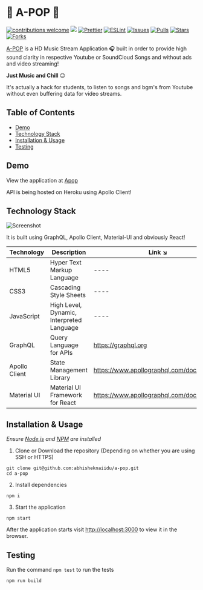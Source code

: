 # 🎵 A-POP 🎵

[![contributions welcome](https://img.shields.io/badge/contributions-welcome-brightgreen.svg?style=flat)](https://github.com/dwyl/esta/issues)
![](https://visitor-badge.glitch.me/badge?page_id=abhisheknaiidu.A-POP)
[![Prettier](https://badgen.net/github/checks/abhisheknaiidu/a-pop?label=Prettier)](https://github.com/abhisheknaiidu/a-pop/actions?workflow=Prettier)
[![ESLint](https://badgen.net/github/checks/abhisheknaiidu/a-pop?label=ESLint)](https://github.com/abhisheknaiidu/a-pop/actions?workflow=ESLint)
[![Issues](https://img.shields.io/github/issues/abhisheknaiidu/a-pop)](https://github.com/abhisheknaiidu/a-pop/issues)
[![Pulls](https://img.shields.io/github/issues-pr/abhisheknaiidu/a-pop)](https://github.com/abhisheknaiidu/a-pop/pulls)
[![Stars](https://img.shields.io/github/stars/abhisheknaiidu/a-pop)](https://github.com/abhisheknaiidu/a-pop)
[![Forks](https://img.shields.io/github/forks/abhisheknaiidu/a-pop)](https://github.com/abhisheknaiidu/a-pop/fork)

[A-POP](https://a-pop.vercel.app/) is a HD Music Stream Application 🎧 built in order to provide high sound clarity in
respective Youtube or SoundCloud Songs and without ads and video streaming!

**Just Music and Chill** 😉

It's actually a hack for students, to listen to songs and bgm's from Youtube without even buffering data for video streams.

## Table of Contents

- [Demo](#demo)
- [Technology Stack](#technology-stack)
- [Installation & Usage](#installation-&-usage)
- [Testing](#testing)

## Demo

View the application at [Apop](https://a-pop.vercel.app)

API is being hosted on Heroku using Apollo Client!

## Technology Stack

![Screenshot](apollo.png)

It is built using GraphQL, Apollo Client, Material-UI and obviously React!

| Technology    | Description                               | Link ↘️                                    |
| ------------- | ----------------------------------------- | ------------------------------------------ |
| HTML5         | Hyper Text Markup Language                | ----                                       |
| CSS3          | Cascading Style Sheets                    | ----                                       |
| JavaScript    | High Level, Dynamic, Interpreted Language | ----                                       |
| GraphQL       | Query Language for APIs                   | https://graphql.org                        |
| Apollo Client | State Management Library                  | https://www.apollographql.com/docs/react/g |
| Material UI   | Material UI Framework for React           | https://www.apollographql.com/docs/react/  |

## Installation & Usage

_Ensure [Node.js](https://nodejs.org/en/) and [NPM](https://www.npmjs.com/) are installed_

1. Clone or Download the repository (Depending on whether you are using SSH or HTTPS)

```
git clone git@github.com:abhisheknaiidu/a-pop.git
cd a-pop
```

2. Install dependencies

```
npm i
```

3. Start the application

```
npm start
```

After the application starts visit [http://localhost:3000](http://localhost:3000) to view it in the browser.

## Testing

Run the command `npm test` to run the tests

`npm run build`

